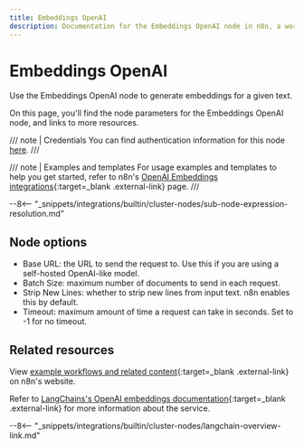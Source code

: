 ```yaml
---
title: Embeddings OpenAI
description: Documentation for the Embeddings OpenAI node in n8n, a workflow automation platform. Includes details of operations and configuration, and links to examples and credentials information.
---
```


# Embeddings OpenAI

Use the Embeddings OpenAI node to generate embeddings for a given text.

On this page, you'll find the node parameters for the Embeddings OpenAI node, and links to more resources.

/// note | Credentials
You can find authentication information for this node [here](/integrations/builtin/credentials/openai/).
///

/// note | Examples and templates
For usage examples and templates to help you get started, refer to n8n's [OpenAI Embeddings integrations](https://n8n.io/integrations/embeddings-openai/){:target=_blank .external-link} page.
///

--8<-- "_snippets/integrations/builtin/cluster-nodes/sub-node-expression-resolution.md"


## Node options

* Base URL: the URL to send the request to. Use this if you are using a self-hosted OpenAI-like model. 
* Batch Size: maximum number of documents to send in each request.
* Strip New Lines: whether to strip new lines from input text. n8n enables this by default.
* Timeout: maximum amount of time a request can take in seconds. Set to -1 for no timeout.
	
## Related resources

View [example workflows and related content](https://n8n.io/integrations/embeddings-openai/){:target=_blank .external-link} on n8n's website.

Refer to [LangChains's OpenAI embeddings documentation](https://js.langchain.com/docs/modules/data_connection/text_embedding/integrations/openai){:target=_blank .external-link} for more information about the service.

--8<-- "_snippets/integrations/builtin/cluster-nodes/langchain-overview-link.md"
